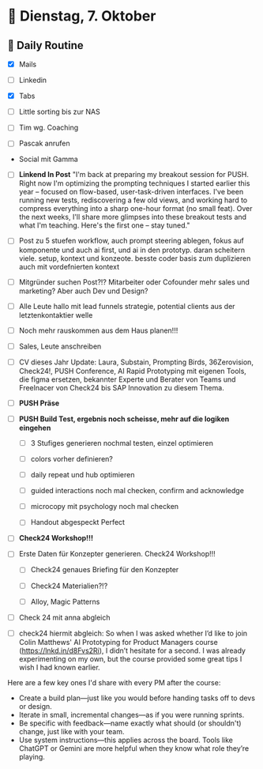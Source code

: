 # 📅 Dienstag, 7. Oktober

## 🔄 Daily Routine
- [x] Mails
- [ ] Linkedin
- [x] Tabs
- [ ] Little sorting bis zur NAS


- [ ] Tim wg. Coaching
- [ ] Pascak anrufen


- Social mit Gamma
- [ ] **Linkend In Post** \"I'm back at preparing my breakout session for PUSH. Right now I'm optimizing the prompting techniques I started earlier this year – focused on flow-based, user-task-driven interfaces. I've been running new tests, rediscovering a few old views, and working hard to compress everything into a sharp one-hour format (no small feat). Over the next weeks, I'll share more glimpses into these breakout tests and what I'm teaching. Here's the first one – stay tuned.\"

- [ ] Post zu 5 stuefen workflow, auch prompt steering ablegen, fokus auf komponente und auch ai first, und ai in den prototyp. daran scheitern viele. setup, kontext und konzeote. besste coder basis zum duplizieren auch mit vordefnierten kontext

- [ ] Mitgründer suchen Post?!? Mitarbeiter oder Cofounder mehr sales und marketing? Aber auch Dev und Design?
- [ ] Alle Leute hallo mit lead funnels strategie, potential clients aus der letztenkontaktier welle
- [ ] Noch mehr rauskommen aus dem Haus planen!!!
- [ ] Sales, Leute anschreiben

- [ ] CV dieses Jahr Update: Laura, Substain, Prompting Birds, 36Zerovision, Check24!, PUSH Conference, AI Rapid Prototyping mit eigenen Tools, die figma ersetzen, bekannter Experte und Berater von Teams und Freelnacer von Check24 bis SAP Innovation zu diesem Thema.








- [ ] **PUSH Präse**
- [ ] **PUSH Build Test, ergebnis noch scheisse, mehr auf die logiken eingehen**
  - [ ] 3 Stufiges generieren nochmal testen, einzel optimieren
  - [ ] colors vorher definieren?
  - [ ] daily repeat und hub optimieren
  - [ ] guided interactions noch mal checken, confirm and acknowledge
  - [ ] microcopy mit psychology noch mal checken
  - [ ] Handout abgespeckt Perfect





- [ ] **Check24 Workshop!!!**

- [ ] Erste Daten für Konzepter generieren. Check24 Workshop!!!
  - [ ] Check24 genaues Briefing für den Konzepter
  - [ ] Check24 Materialien?!?
  - [ ] Alloy, Magic Patterns


- [ ] Check 24 mit anna abgleich
- [ ] check24 hiermit abgleich: So when I was asked whether I’d like to join Colin Matthews' AI Prototyping for Product Managers course (https://lnkd.in/d8Fvs2Ri), I didn’t hesitate for a second. I was already experimenting on my own, but the course provided some great tips I wish I had known earlier. 

Here are a few key ones I'd share with every PM after the course:
- Create a build plan—just like you would before handing tasks off to devs or design.
- Iterate in small, incremental changes—as if you were running sprints.
- Be specific with feedback—name exactly what should (or shouldn't) change, just like with your team.
- Use system instructions—this applies across the board. Tools like ChatGPT or Gemini are more helpful when they know what role they’re playing.
